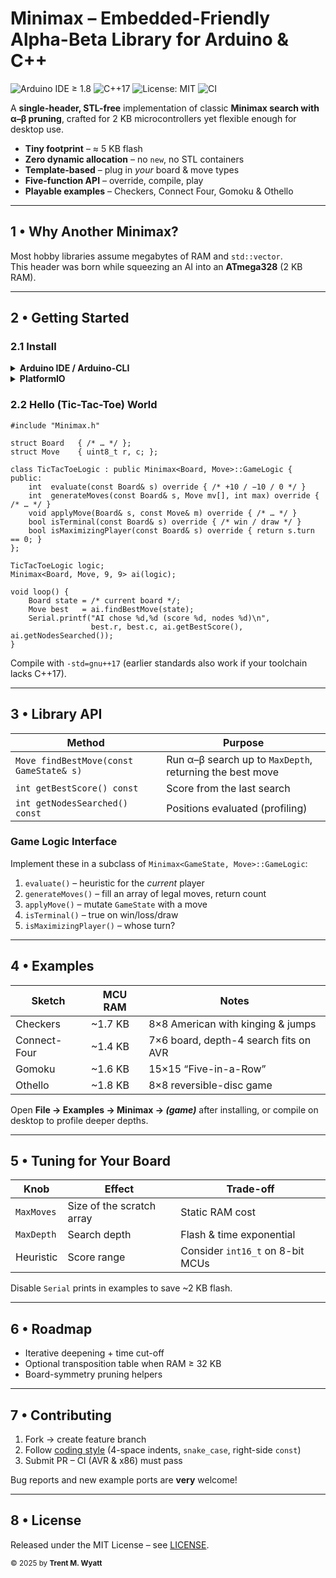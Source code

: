 # Minimax – Embedded-Friendly Alpha-Beta Library for Arduino & C++

![Arduino IDE ≥ 1.8](https://img.shields.io/badge/Arduino-1.8%2B-00979D?logo=arduino&logoColor=white)
![C++17](https://img.shields.io/badge/C%2B%2B-17-blue)
![License: MIT](https://img.shields.io/badge/License-MIT-yellow.svg)
![CI](https://img.shields.io/github/actions/workflow/status/ripred/Minimax/ci.yml?label=build)

A **single-header, STL-free** implementation of classic **Minimax search with α–β pruning**, crafted for 2 KB microcontrollers yet flexible enough for desktop use.

* **Tiny footprint** – ≈ 5 KB flash  
* **Zero dynamic allocation** – no `new`, no STL containers  
* **Template-based** – plug in *your* board & move types  
* **Five-function API** – override, compile, play  
* **Playable examples** – Checkers, Connect Four, Gomoku & Othello

---

## 1 • Why Another Minimax?

Most hobby libraries assume megabytes of RAM and `std::vector`.  
This header was born while squeezing an AI into an **ATmega328** (2 KB RAM).

---

## 2 • Getting Started

### 2.1 Install

<details><summary><b>Arduino IDE / Arduino-CLI</b></summary>

    
    # Clone into your libraries folder
    cd ~/Documents/Arduino/libraries
    git clone https://github.com/ripred/Minimax.git
    

Restart the IDE to auto-discover the library.  
</details>

<details><summary><b>PlatformIO</b></summary>

    
    lib_deps =
        ripred/Minimax @ ^1.0.0   ; once published
    

</details>

### 2.2 Hello (Tic-Tac-Toe) World

    
    #include "Minimax.h"
    
    struct Board   { /* … */ };
    struct Move    { uint8_t r, c; };
    
    class TicTacToeLogic : public Minimax<Board, Move>::GameLogic {
    public:
        int  evaluate(const Board& s) override { /* +10 / −10 / 0 */ }
        int  generateMoves(const Board& s, Move mv[], int max) override { /* … */ }
        void applyMove(Board& s, const Move& m) override { /* … */ }
        bool isTerminal(const Board& s) override { /* win / draw */ }
        bool isMaximizingPlayer(const Board& s) override { return s.turn == 0; }
    };
    
    TicTacToeLogic logic;
    Minimax<Board, Move, 9, 9> ai(logic);
    
    void loop() {
        Board state = /* current board */;
        Move best   = ai.findBestMove(state);
        Serial.printf("AI chose %d,%d (score %d, nodes %d)\n",
                      best.r, best.c, ai.getBestScore(), ai.getNodesSearched());
    }
    

Compile with `-std=gnu++17` (earlier standards also work if your toolchain lacks C++17).

---

## 3 • Library API

| Method | Purpose |
|--------|---------|
| `Move findBestMove(const GameState& s)` | Run α–β search up to `MaxDepth`, returning the best move |
| `int getBestScore() const` | Score from the last search |
| `int getNodesSearched() const` | Positions evaluated (profiling) |

### Game Logic Interface

Implement these in a subclass of `Minimax<GameState, Move>::GameLogic`:

1. `evaluate()` – heuristic for the *current* player  
2. `generateMoves()` – fill an array of legal moves, return count  
3. `applyMove()` – mutate `GameState` with a move  
4. `isTerminal()` – true on win/loss/draw  
5. `isMaximizingPlayer()` – whose turn?  

---

## 4 • Examples

| Sketch | MCU RAM | Notes |
|--------|---------|-------|
| Checkers | ~1.7 KB | 8×8 American with kinging & jumps |
| Connect-Four | ~1.4 KB | 7×6 board, depth-4 search fits on AVR |
| Gomoku | ~1.6 KB | 15×15 “Five-in-a-Row” |
| Othello | ~1.8 KB | 8×8 reversible-disc game |

Open **File → Examples → Minimax → *(game)*** after installing, or compile on desktop to profile deeper depths.

---

## 5 • Tuning for Your Board

| Knob | Effect | Trade-off |
|------|--------|-----------|
| `MaxMoves` | Size of the scratch array | Static RAM cost |
| `MaxDepth` | Search depth | Flash & time exponential |
| Heuristic | Score range | Consider `int16_t` on 8-bit MCUs |

Disable `Serial` prints in examples to save ~2 KB flash.

---

## 6 • Roadmap

* Iterative deepening + time cut-off  
* Optional transposition table when RAM ≥ 32 KB  
* Board-symmetry pruning helpers  

---

## 7 • Contributing

1. Fork → create feature branch  
2. Follow [coding style](CONTRIBUTING.md) (4-space indents, `snake_case`, right-side `const`)  
3. Submit PR – CI (AVR & x86) must pass

Bug reports and new example ports are **very** welcome!

---

## 8 • License

Released under the MIT License – see [LICENSE](LICENSE).

<sup>© 2025 by <strong>Trent M. Wyatt</strong></sup>
